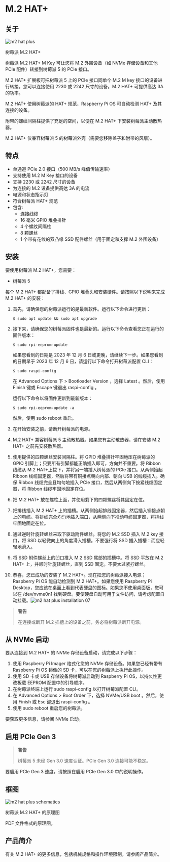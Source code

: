# M.2 HAT+

## 关于

![m2 hat plus](https://www.raspberrypi.com/documentation/accessories/images/m2-hat-plus.jpg)

树莓派 M.2 HAT+

树莓派 M.2 HAT+ M Key 可让您将 M.2 外围设备（如 NVMe 存储设备和其他 PCIe 配件）转接到树莓派 5 的 PCIe 接口。

M.2 HAT+ 扩展板可把树莓派 5 上的 PCIe 接口同单个 M.2 M key 接口的设备进行转接。您可以连接使用 2230 或 2242 尺寸的设备。M.2 HAT+ 可提供高达 3A 的功率。

M.2 HAT+ 使用树莓派的 HAT+ 规范，Raspberry Pi OS 可自动检测 HAT+ 及其连接的设备。

附带的螺纹间隔柱提供了充足的空间，以便在 M.2 HAT+ 下安装树莓派主动散热器。

M.2 HAT+ 仅兼容树莓派 5 的树莓派外壳（需要您移除盖子和附带的风扇）。

## 特点

* 单通道 PCIe 2.0 接口（500 MB/s 峰值传输速率）
* 支持使用 M.2 M Key 接口的设备
* 支持 2230 或 2242 尺寸的设备
* 为连接的 M.2 设备提供高达 3A 的电流
* 电源和状态指示灯
* 符合树莓派 HAT+ 规范
* 包含:
  * 连接线缆
  * 16 毫米 GPIO 堆叠排针
  * 4 个螺纹间隔柱
  * 8 颗螺丝
  * 1 个带有花纹的双凸缘 SSD 配件螺丝（用于固定和支撑 M.2 外围设备）

## 安装

要使用树莓派 M.2 HAT+，您需要：

* 树莓派 5

每个 M.2 HAT+ 都配备了排线、GPIO 堆叠头和安装硬件。请按照以下说明来完成 M.2 HAT+ 的安装：

1. 首先，请确保您的树莓派运行的是最新软件。运行以下命令进行更新：

    ```
    $ sudo apt update && sudo apt upgrade
    ```
2. 接下来，请确保您的树莓派固件也是最新的。运行以下命令查看您正在运行的固件版本：

    ```
    $ sudo rpi-eeprom-update
    ```

    如果您看到的日期是 2023 年 12 月 6 日或更晚，请继续下一步。如果您看到的日期早于 2023 年 12 月 6 日，请运行以下命令打开树莓派配置 CLI：

    ```
    $ sudo raspi-config
    ```

    在 Advanced Options 下 > Bootloader Version ，选择 Latest 。然后，使用 Finish 键或 Escape 键退出 raspi-config 。

    运行以下命令以将固件更新到最新版本：

    ```
    $ sudo rpi-eeprom-update -a
    ```

    然后，使用 sudo reboot 重启。
3. 在开始安装之前，请断开树莓派的电源。
4. M.2 HAT+ 兼容树莓派 5 主动散热器。如果您有主动散热器，请在安装 M.2 HAT+ 之前先安装散热器。
5. 使用提供的四颗螺丝安装间隔柱。将 GPIO 堆叠排针牢固地压在树莓派的 GPIO 引脚上；只要所有引脚都能正确插入即可，方向并不重要。将 Ribbon 线缆从 M.2 HAT+上拔下，并将另一端插入树莓派的 PCIe 接口。从两侧抬起 Ribbon 线缆固定器，然后将带有铜接点朝向内部、朝向 USB 的线缆插入。确保 Ribbon 线缆完全且均匀地插入 PCIe 接口，然后从两侧向下按紧线缆固定器，将 Ribbon 线缆牢固地固定在位。
6. 把 M.2 HAT+ 放在螺柱上面，并使用剩下的四颗螺丝将其固定在位。
7. 把排线插入 M.2 HAT+ 上的插槽。从两侧抬起排线固定器，然后插入铜接点朝上的电缆。将排线完全均匀地插入端口，从两侧向下推动电缆固定器，将排线牢固地固定在位。
8. 通过逆时针旋转螺丝来取下驱动附件螺丝。将您的 M.2 SSD 插入 M.2 key 接口，将 SSD 以轻微向上的角度滑入插槽。不要强行将 SSD 插入插槽：而应轻轻地滑入。
9. 将 SSD 附件螺丝上的凹口推入 M.2 SSD 尾部的插槽中。将 SSD 平放在 M.2 HAT+ 上，并顺时针旋转螺丝，直到 SSD 固定。不要太过紧拧螺丝。
10. 恭喜，您已成功的安装了 M.2 HAT+。现在把您的树莓派接入电源；Raspberry Pi OS 能自动检测到 M.2 HAT+。如果您使用 Raspberry Pi Desktop，您应该在桌面上看到代表硬盘的图标。如果您不使用桌面版，您可以在 /dev/nvme0n1 找到硬盘。要使硬盘自动可用于文件访问，请考虑配置自动挂载。![m2 hat plus installation 07](https://www.raspberrypi.com/documentation/accessories/images/m2-hat-plus-installation-07.png)

>**警告**
>
>在连接或断开 M.2 插槽上的设备之前，务必将树莓派断开电源。 

## 从 NVMe 启动

要从连接到 M.2 HAT+ 的 NVMe 存储设备启动，请完成以下步骤：

1. 使用 Raspberry Pi Imager 格式化您的 NVMe 存储设备。如果您已经有带有 Raspberry Pi OS 镜像的 SD 卡，可以在您的树莓派上执行此操作。
2. 使用 SD 卡或 USB 存储设备将树莓派启动到 Raspberry Pi OS，以持久性更改板载 EEPROM 配置中的引导顺序。
3. 在树莓派终端上运行 sudo raspi-config 以打开树莓派配置 CLI。
4. 在 Advanced Options > Boot Order 下，选择 NVMe/USB boot 。然后，使用 Finish 或 Esc 键退出 raspi-config 。
5. 使用 sudo reboot 重启您的树莓派。

要获取更多信息，请参阅 NVMe 启动。

## 启用 PCIe Gen 3

>**警告**
>
>树莓派 5 未经 Gen 3.0 速度认证。PCIe Gen 3.0 连接可能不稳定。 

要启用 PCIe Gen 3 速度，请按照在启用 PCIe Gen 3.0 中的说明操作。

## 框图

![m2 hat plus schematics](https://www.raspberrypi.com/documentation/accessories/images/m2-hat-plus-schematics.png)

树莓派 M.2 HAT+ 的原理图

PDF 文件格式的原理图。

## 产品简介

有关 M.2 HAT+ 的更多信息，包括机械规格和操作环境限制，请参阅产品简介。
